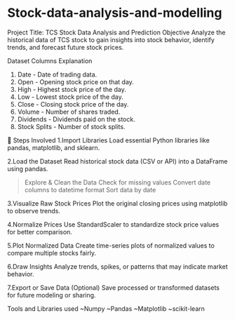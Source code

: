 # Stock-data-analysis-and-modelling
Project Title: TCS Stock Data Analysis and Prediction
Objective
Analyze the historical data of TCS stock to gain insights into stock behavior, identify trends, and forecast future stock prices.

Dataset Columns Explanation
1. Date - Date of trading data.
2. Open - Opening stock price on that day.
3. High - Highest stock price of the day.
4. Low - Lowest stock price of the day.
5. Close - Closing stock price of the day.
6. Volume - Number of shares traded.
7. Dividends - Dividends paid on the stock.
8. Stock Splits - Number of stock splits.

🔧 Steps Involved
1.Import Libraries
Load essential Python libraries like pandas, matplotlib, and sklearn.

2.Load the Dataset
Read historical stock data (CSV or API) into a DataFrame using pandas.
> Explore & Clean the Data
> Check for missing values
> Convert date columns to datetime format
> Sort data by date

3.Visualize Raw Stock Prices
Plot the original closing prices using matplotlib to observe trends.

4.Normalize Prices
Use StandardScaler to standardize stock price values for better comparison.

5.Plot Normalized Data
Create time-series plots of normalized values to compare multiple stocks fairly.

6.Draw Insights
Analyze trends, spikes, or patterns that may indicate market behavior.

7.Export or Save Data (Optional)
Save processed or transformed datasets for future modeling or sharing.

Tools and Libraries used
~Numpy
~Pandas
~Matplotlib
~scikit-learn

